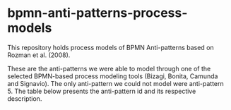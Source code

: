 # bpmn-anti-patterns-process-models

This repository holds process models of BPMN Anti-patterns based on Rozman et al. (2008).

These are the anti-patterns we were able to model through one of the selected BPMN-based process modeling tools (Bizagi, Bonita, Camunda and Signavio). The only anti-pattern we could not model were anti-pattern 5. The table below presents the anti-pattern id and its respective description.
